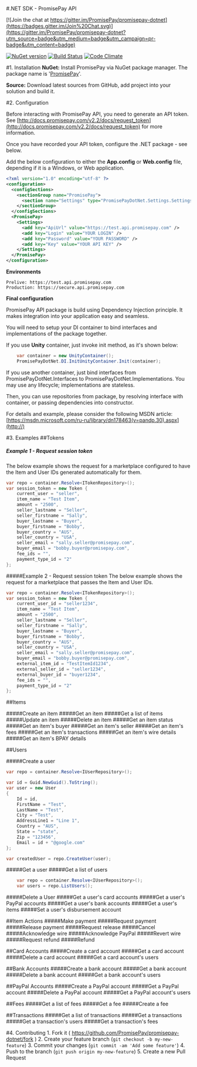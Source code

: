 #.NET SDK - PromisePay API

[![Join the chat at https://gitter.im/PromisePay/promisepay-dotnet](https://badges.gitter.im/Join%20Chat.svg)](https://gitter.im/PromisePay/promisepay-dotnet?utm_source=badge&utm_medium=badge&utm_campaign=pr-badge&utm_content=badge)

[![NuGet version](https://badge.fury.io/nu/PromisePay%2Fpromisepay-dotnet.svg)](http://badge.fury.io/nu/PromisePay%2Fpromisepay-dotnet) [![Build Status](https://travis-ci.org/PromisePay/promisepay-dotnet.svg)](https://travis-ci.org/PromisePay/promisepay-dotnet) [![Code Climate](https://codeclimate.com/github/PromisePay/promisepay-dotnet/badges/gpa.svg)](https://codeclimate.com/github/PromisePay/promisepay-dotnet) 

#1. Installation
**NuGet:** Install PromisePay via NuGet package manager. The package name is '[PromisePay](https://www.nuget.org/packages/PromisePay.API.NET/0.0.1)'.

**Source:** Download latest sources from GitHub, add project into your solution and build it.


#2. Configuration

Before interacting with PromisePay API, you need to generate an API token. See [http://docs.promisepay.com/v2.2/docs/request_token](http://docs.promisepay.com/v2.2/docs/request_token) for more information.

Once you have recorded your API token, configure the .NET package - see below.

Add the below configuration to either the **App.config** or **Web.config** file, depending if it is a Windows, or Web application.
```xml
<?xml version="1.0" encoding="utf-8" ?>
<configuration>
  <configSections>
    <sectionGroup name="PromisePay">
      <section name="Settings" type="PromisePayDotNet.Settings.SettingsHandler,PromisePayDotNet" />
    </sectionGroup>
  </configSections>
  <PromisePay>
    <Settings>
      <add key="ApiUrl" value="https://test.api.promisepay.com" />
      <add key="Login" value="YOUR LOGIN" />
      <add key="Password" value="YOUR PASSWORD" />
      <add key="Key" value="YOUR API KEY" />
    </Settings>
  </PromisePay>
</configuration>
```
**Environments**

	Prelive: https://test.api.promisepay.com
	Production: https://secure.api.promisepay.com

**Final configuration**

PromisePay API package is build using Dependency Injection principle. It makes integration into your application easy and seamless.

You will need to setup your DI container to bind interfaces and implementations of the package together.

If you use **Unity** container, just invoke init method, as it's shown below:

```cs
	var container = new UnityContainer();
	PromisePayDotNet.DI.InitUnityContainer.Init(container);
```

If you use another container, just bind interfaces from PromisePayDotNet.Interfaces to PromisePayDotNet.Implementations. You may use any lifecycle; implementations are stateless.


Then, you can use repositories from package, by resolving interface with container, or passing dependencies into constructor.

For details and example, please consider the following MSDN article:
[https://msdn.microsoft.com/ru-ru/library/dn178463(v=pandp.30).aspx](http://)

#3. Examples
##Tokens
##### Example 1 - Request session token
The below example shows the request for a marketplace configured to have the Item and User IDs generated automatically for them.

```cs
var repo = container.Resolve<ITokenRepository>();
var session_token = new Token {
	current_user = "seller",
	item_name = "Test Item",
	amount = "2500",
	seller_lastname = "Seller",
	seller_firstname = "Sally",
	buyer_lastname = "Buyer",
	buyer_firstname = "Bobby",
	buyer_country = "AUS",
	seller_country = "USA",
	seller_email = "sally.seller@promisepay.com",
	buyer_email = "bobby.buyer@promisepay.com",
	fee_ids = "",
	payment_type_id = "2"		
};
```
#####Example 2 - Request session token
The below example shows the request for a marketplace that passes the Item and User IDs.

```cs
var repo = container.Resolve<ITokenRepository>();
var session_token = new Token {
	current_user_id = "seller1234",
	item_name = "Test Item",
	amount = "2500",
	seller_lastname = "Seller",
	seller_firstname = "Sally",
	buyer_lastname = "Buyer",
	buyer_firstname = "Bobby",
	buyer_country = "AUS",
	seller_country = "USA",
	seller_email = "sally.seller@promisepay.com",
	buyer_email = "bobby.buyer@promisepay.com",
	external_item_id = "TestItemId1234",
	external_seller_id = "seller1234",
	external_buyer_id = "buyer1234",
	fee_ids = "",
	payment_type_id = "2"		
};
```
##Items

#####Create an item
#####Get an item
#####Get a list of items
#####Update an item
#####Delete an item
#####Get an item status
#####Get an item's buyer
#####Get an item's seller
#####Get an item's fees
#####Get an item's transactions
#####Get an item's wire details
#####Get an item's BPAY details

##Users

#####Create a user

```cs
var repo = container.Resolve<IUserRepository>();

var id = Guid.NewGuid().ToString();
var user = new User
{
    Id = id,
    FirstName = "Test",
    LastName = "Test",
    City = "Test",
    AddressLine1 = "Line 1",
    Country = "AUS",
    State = "state",
    Zip = "123456",
    Email = id + "@google.com"
};

var createdUser = repo.CreateUser(user);	
```

#####Get a user
#####Get a list of users

```cs
	var repo = container.Resolve<IUserRepository>();
	var users = repo.ListUsers();
```

#####Delete a User
#####Get a user's card accounts
#####Get a user's PayPal accounts
#####Get a user's bank accounts
#####Get a user's items
#####Set a user's disbursement account

##Item Actions
#####Make payment
#####Request payment
#####Release payment
#####Request release
#####Cancel
#####Acknowledge wire
#####Acknowledge PayPal
#####Revert wire
#####Request refund
#####Refund

##Card Accounts
#####Create a card account
#####Get a card account
#####Delete a card account
#####Get a card account's users

##Bank Accounts
#####Create a bank account
#####Get a bank account
#####Delete a bank account
#####Get a bank account's users

##PayPal Accounts
#####Create a PayPal account
#####Get a PayPal account
#####Delete a PayPal account
#####Get a PayPal account's users

##Fees
#####Get a list of fees
#####Get a fee
#####Create a fee

##Transactions
#####Get a list of transactions
#####Get a transactions
#####Get a transaction's users
#####Get a transaction's fees


#4. Contributing
	1. Fork it ( https://github.com/PromisePay/promisepay-dotnet/fork )
	2. Create your feature branch (`git checkout -b my-new-feature`)
	3. Commit your changes (`git commit -am 'Add some feature'`)
	4. Push to the branch (`git push origin my-new-feature`)
	5. Create a new Pull Request
